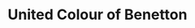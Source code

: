 ---
title: "United Colour of Benetton"
url: /bangalore/united-colour-of-benetton-epip-area-whitefield/
shop: clothes
---